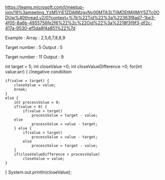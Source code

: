 https://teams.microsoft.com/l/meetup-join/19%3ameeting_YzM5YjE1ZDAtMzgyNy00MTA3LTliMDEtMjllMjY5ZTc0ODUw%40thread.v2/0?context=%7b%22Tid%22%3a%22363f8ad7-1be3-4f05-8a6b-4955756fe2f6%22%2c%22Oid%22%3a%2218f3f9f3-df2c-417a-9530-ef5da8f4a851%22%7d




Example : Array : 2,5,6,7,8,8,9 

Target number : 5 Output : 5

Target number : 11 Output : 9

int target = 5;
int closeValue =0;
int closeValueDifference =0;
for(int value:arr) {
	//negative condiiition
	
	if(value = target) {
		closeValue = value;
		break;
	}
	else {
		int processValue = 0;
		if(value < 0) {
			if(value > target)
		  		processValue = target - value;
		else
				processValue = value - target;
		} else {
			if(value > target)
		  		processValue = value - target;
			else
				processValue = target - value;
		}
		if(closeValueDifference > processValue)
			closeValue = value;
	}
}
System.out.println(closeValue);

	
	
